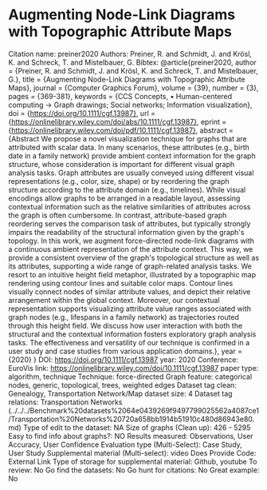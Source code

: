 # Augmenting Node-Link Diagrams with Topographic Attribute Maps

Citation name: preiner2020
Authors: Preiner, R. and Schmidt, J. and Krösl, K. and Schreck, T. and Mistelbauer, G.
Bibtex: @article{preiner2020,
author = {Preiner, R. and Schmidt, J. and Krösl, K. and Schreck, T. and Mistelbauer, G.},
title = {Augmenting Node-Link Diagrams with Topographic Attribute Maps},
journal = {Computer Graphics Forum},
volume = {39},
number = {3},
pages = {369-381},
keywords = {CCS Concepts, • Human-centered computing → Graph drawings; Social networks; Information visualization},
doi = {https://doi.org/10.1111/cgf.13987},
url = {https://onlinelibrary.wiley.com/doi/abs/10.1111/cgf.13987},
eprint = {https://onlinelibrary.wiley.com/doi/pdf/10.1111/cgf.13987},
abstract = {Abstract We propose a novel visualization technique for graphs that are attributed with scalar data. In many scenarios, these attributes (e.g., birth date in a family network) provide ambient context information for the graph structure, whose consideration is important for different visual graph analysis tasks. Graph attributes are usually conveyed using different visual representations (e.g., color, size, shape) or by reordering the graph structure according to the attribute domain (e.g., timelines). While visual encodings allow graphs to be arranged in a readable layout, assessing contextual information such as the relative similarities of attributes across the graph is often cumbersome. In contrast, attribute-based graph reordering serves the comparison task of attributes, but typically strongly impairs the readability of the structural information given by the graph's topology. In this work, we augment force-directed node-link diagrams with a continuous ambient representation of the attribute context. This way, we provide a consistent overview of the graph's topological structure as well as its attributes, supporting a wide range of graph-related analysis tasks. We resort to an intuitive height field metaphor, illustrated by a topographic map rendering using contour lines and suitable color maps. Contour lines visually connect nodes of similar attribute values, and depict their relative arrangement within the global context. Moreover, our contextual representation supports visualizing attribute value ranges associated with graph nodes (e.g., lifespans in a family network) as trajectories routed through this height field. We discuss how user interaction with both the structural and the contextual information fosters exploratory graph analysis tasks. The effectiveness and versatility of our technique is confirmed in a user study and case studies from various application domains.},
year = {2020}
}
DOI: https://doi.org/10.1111/cgf.13987
year: 2020
Conference: EuroVis
link: https://onlinelibrary.wiley.com/doi/10.1111/cgf.13987
paper type: algorithm, technique
Technique: force-directed
Graph feature: categorical nodes, generic, topological, trees, weighted edges
Dataset tag clean: Genealogy, Transportation Network/Map
dataset size: 4
Dataset tag relations: Transportation Networks (../../../Benchmark%20datasets%2064e0439269f9497799025562a4087ce1/Transportation%20Networks%20720a658bb1914b51910c480d86943e80.md)
Type of edit to the dataset: NA
Size of graphs (Clean up): 426 - 5295
Easy to find info about graphs?: NO
Results measured: Observations, User Accuracy, User Confidence
Evaluation type (Multi-Select): Case Study, User Study
Supplemental material (Multi-select): video
Does Provide Code: External Link
Type of storage for supplemental material: Github, youtube
To review: No
Go find the datasets: No
Go hunt for citations: No
Great example: No